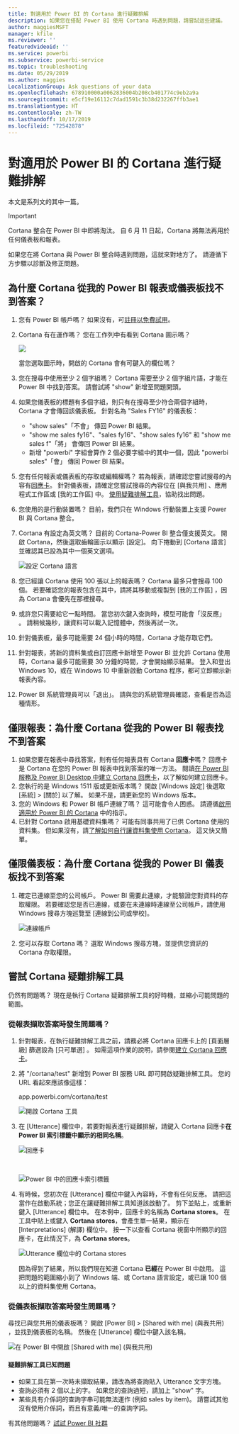 ```yaml
---
title: 對適用於 Power BI 的 Cortana 進行疑難排解
description: 如果您在搭配 Power BI 使用 Cortana 時遇到問題，請嘗試這些建議。
author: maggiesMSFT
manager: kfile
ms.reviewer: ''
featuredvideoid: ''
ms.service: powerbi
ms.subservice: powerbi-service
ms.topic: troubleshooting
ms.date: 05/29/2019
ms.author: maggies
LocalizationGroup: Ask questions of your data
ms.openlocfilehash: 678910000a0062836004b208cb401774c9eb2a9a
ms.sourcegitcommit: e5cf19e16112c7dad1591c3b38d232267ffb3ae1
ms.translationtype: HT
ms.contentlocale: zh-TW
ms.lasthandoff: 10/17/2019
ms.locfileid: "72542878"
---
```

# <a name="troubleshoot-cortana-for-power-bi"></a>對適用於 Power BI 的 Cortana 進行疑難排解
本文是系列文的其中一篇。 

> [!IMPORTANT]
> Cortana 整合在 Power BI 中即將淘汰。 自 6 月 11 日起，Cortana 將無法再用於任何儀表板和報表。

如果您在將 Cortana 與 Power BI 整合時遇到問題，這就來對地方了。 請遵循下方步驟以診斷及修正問題。

## <a name="why-doesnt-cortana-find-answers-from-my-power-bi-reports-or-dashboards"></a>為什麼 Cortana 從我的 Power BI 報表或儀表板找不到答案？
1. 您有 Power BI 帳戶嗎？  如果沒有，可[註冊以免費試用](https://powerbi.microsoft.com/get-started/)。
2. Cortana 有在運作嗎？  您在工作列中有看到 Cortana 圖示嗎？

    ![](media/service-cortana-troubleshoot/power-bi-cortana-icon.png)

    當您選取圖示時，開啟的 Cortana 會有可鍵入的欄位嗎？
3. 您在搜尋中使用至少 2 個字組嗎？ Cortana 需要至少 2 個字組片語，才能在 Power BI 中找到答案。 請嘗試將 "show" 新增至問題開頭。
4. 如果您儀表板的標題有多個字組，則只有在搜尋至少符合兩個字組時，Cortana 才會傳回該儀表板。 針對名為 "Sales FY16" 的儀表板：

   * "show sales"「不會」  傳回 Power BI 結果。   
   * "show me sales fy16"、"sales fy16"、"show sales fy16" 和 "show me sales f"「將」  會傳回 Power BI 結果。    
   * 新增 "powerbi" 字組會算作 2 個必要字組中的其中一個，因此 "powerbi sales"「會」  傳回 Power BI 結果。
5. 您有任何報表或儀表板的存取或編輯權嗎？ 若為報表，請確認您嘗試搜尋的內容有[回應卡](service-cortana-answer-cards.md)。  針對儀表板，請確定您嘗試搜尋的內容位在 [與我共用]  、應用程式工作區或 [我的工作區]  中。 [使用疑難排解工具](#try-the-cortana-troubleshooting-tool)，協助找出問題。
6. 您使用的是行動裝置嗎？  目前，我們只在 Windows 行動裝置上支援 Power BI 與 Cortana 整合。
7. Cortana 有設定為英文嗎？  目前的 Cortana-Power BI 整合僅支援英文。 開啟 Cortana，然後選取齒輪圖示以顯示 [設定]。 向下捲動到 [Cortana 語言]  並確認其已設為其中一個英文選項。

   ![設定 Cortana 語言](media/service-cortana-troubleshoot/power-bi-cortana-language.png)
8. 您已經讓 Cortana 使用 100 張以上的報表嗎？  Cortana 最多只會搜尋 100 個。  若要確認您的報表包含在其中，請將其移動或複製到 [我的工作區]  ，因為 Cortana 會優先在那裡搜尋。
9. 或許您只需要給它一點時間。 當您初次鍵入查詢時，模型可能會「沒反應」  。 請稍候幾秒，讓資料可以載入記憶體中，然後再試一次。
10. 針對儀表板，最多可能需要 24 個小時的時間，Cortana 才能存取它們。    
11. 針對報表，將新的資料集或自訂回應卡新增至 Power BI 並允許 Cortana 使用時，Cortana 最多可能需要 30 分鐘的時間，才會開始顯示結果。 登入和登出 Windows 10，或在 Windows 10 中重新啟動 Cortana 程序，都可立即顯示新報表內容。  
12. Power BI 系統管理員可以「退出」。 請與您的系統管理員確認，查看是否為這種情形。

## <a name="reports-only-why-doesnt-cortana-find-answers-from-my-power-bi-reports"></a>僅限報表：為什麼 Cortana 從我的 Power BI 報表找不到答案
1. 如果您要在報表中尋找答案，則有任何報表具有 Cortana **回應卡**嗎？ 回應卡是 Cortana 在您的 Power BI 報表中找到答案的唯一方法。  閱讀[在 Power BI 服務及 Power BI Desktop 中建立 Cortana 回應卡](service-cortana-answer-cards.md)，以了解如何建立回應卡。
2. 您執行的是 Windows 1511 版或更新版本嗎？  開啟 [Windows 設定] 後選取 [系統] > [關於]  以了解。 如果不是，請更新您的 Windows 版本。
3. 您的 Windows 和 Power BI 帳戶連線了嗎？ 這可能會令人困惑。 請遵循[啟用適用於 Power BI 的 Cortana](service-cortana-enable.md#add-your-power-bi-credentials-to-windows) 中的指示。
4. 已針對 Cortana 啟用基礎資料集嗎？ 可能有同事共用了已供 Cortana 使用的資料集。 但如果沒有，請[了解如何自行讓資料集使用 Cortana](service-cortana-enable.md)。 這又快又簡單。

## <a name="dashboards-only-why-doesnt-cortana-find-answers-from-my-power-bi-dashboards"></a>僅限儀表板：為什麼 Cortana 從我的 Power BI 儀表板找不到答案
1. 確定已連線至您的公司帳戶。 Power BI 需要此連線，才能驗證您對資料的存取權限。 若要確認您是否已連線，或要在未連線時連線至公司帳戶，請使用 Windows 搜尋方塊巡覽至 [連線到公司或學校]。  

    ![連線帳戶](media/service-cortana-troubleshoot/power-bi-cortana-connect.png)
2. 您可以存取 Cortana 嗎？ 選取 Windows 搜尋方塊，並提供您資訊的 Cortana 存取權限。

## <a name="try-the-cortana-troubleshooting-tool"></a>嘗試 Cortana 疑難排解工具
仍然有問題嗎？  現在是執行 Cortana 疑難排解工具的好時機，並縮小可能問題的範圍。

### <a name="having-trouble-retrieving-answers-from-a-report"></a>從報表擷取答案時發生問題嗎？
1. 針對報表，在執行疑難排解工具之前，請務必將 Cortana 回應卡上的 [頁面層級]  篩選設為 [只可單選]  。 如需這項作業的說明，請參閱[建立 Cortana 回應卡](service-cortana-answer-cards.md)。
2. 將 "/cortana/test" 新增到 Power BI 服務 URL 即可開啟疑難排解工具。 您的 URL 看起來應該像這樣：

   app.powerbi.com/cortana/test

   ![開啟 Cortana 工具](media/service-cortana-troubleshoot/power-bi-cortana-tool2.png)
3. 在 [Utterance] 欄位中，若要對報表進行疑難排解，請鍵入 Cortana 回應卡**在 Power BI 索引標籤中顯示的相同名稱**。

   ![回應卡](media/service-cortana-troubleshoot/power-bi-answer-card-new.png)

   <br>

   ![Power BI 中的回應卡索引標籤](media/service-cortana-troubleshoot/power-bi-answer-card2.png)
4. 有時候，您初次在 [Utterance]  欄位中鍵入內容時，不會有任何反應。 請把這當作在啟動系統；您正在讓疑難排解工具知道該啟動了。 剪下並貼上，或重新鍵入 [Utterance]  欄位中。 在本例中，回應卡的名稱為 **Cortana stores**。 在工具中貼上或鍵入 **Cortana stores**，會產生單一結果，顯示在 [Interpretations] (解譯)  欄位中。 按一下以查看 Cortana 視窗中所顯示的回應卡，在此情況下，為 **Cortana stores**。

   ![Utterance 欄位中的 Cortana stores](media/service-cortana-troubleshoot/power-bi-utterance.png)

   因為得到了結果，所以我們現在知道 Cortana **已經**在 Power BI 中啟用。 這把問題的範圍縮小到了 Windows 端、或 Cortana 語言設定，或已讓 100 個以上的資料集使用 Cortana。

### <a name="having-trouble-retrieving-answers-from-a-dashboard"></a>從儀表板擷取答案時發生問題嗎？
尋找已與您共用的儀表板嗎？  開啟 [Power BI] > [Shared with me] (與我共用)  ，並找到儀表板的名稱。  然後在 [Utterance]  欄位中鍵入該名稱。

![在 Power BI 中開啟 [Shared with me] (與我共用)](media/service-cortana-troubleshoot/power-bi-cortana-shared-with-me.png)


#### <a name="troubleshooting-tool-known-issues"></a>疑難排解工具已知問題
* 如果工具在第一次時未擷取結果，請改為將查詢貼入 Utterance 文字方塊。
* 查詢必須有 2 個以上的字。  如果您的查詢過短，請加上 "show" 字。
* 某些具有介係詞的查詢字串可能無法運作 (例如 sales by item)。 請嘗試其他沒有使用介係詞，而且有意義/唯一的查詢字詞。

有其他問題嗎？ [試試 Power BI 社群](http://community.powerbi.com/)
